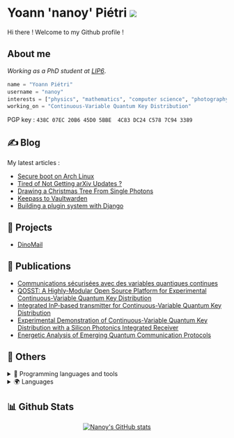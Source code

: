 # Yoann 'nanoy' Piétri <img src="https://media.giphy.com/media/hvRJCLFzcasrR4ia7z/giphy.gif" width="25px">

Hi there ! Welcome to my Github profile !

## About me

_Working as a PhD student at [LIP6](https://www.lip6.fr/actualite/personnes-fiche.php?ident=D2500)_.

```python
name = "Yoann Piétri"
username = "nanoy"
interests = ["physics", "mathematics", "computer science", "photography", "beer"]
working_on = "Continuous-Variable Quantum Key Distribution"
```

PGP key : `438C 07EC 20B6 45D0 5BBE  4C83 DC24 C578 7C94 3389`

## ✍️ Blog

My latest articles : 

<!-- BLOG-POST-LIST:START -->
- [Secure boot on Arch Linux](https://nanoy.fr/post/secure-boot-arch-linux/)
- [Tired of Not Getting arXiv Updates ?](https://nanoy.fr/post/tired-of-not-getting-arxiv-updates/)
- [Drawing a Christmas Tree From Single Photons](https://nanoy.fr/post/drawing-a-christmas-tree-from-single-photons/)
- [Keepass to Vaultwarden](https://nanoy.fr/post/keepass-to-vaultwarden/)
- [Building a plugin system with Django](https://nanoy.fr/post/django-plugin/)
<!-- BLOG-POST-LIST:END -->

## 🚧 Projects

<!-- PROJECTS-LIST:START -->
- [DinoMail](https://nanoy.fr/project/dinomail/)
<!-- PROJECTS-LIST:END -->

## 📜 Publications

<!-- PUBLICATIONS-LIST:START -->
- [Communications sécurisées avec des variables quantiques continues](https://nanoy.fr/publication/photoniques/)
- [QOSST: A Highly-Modular Open Source Platform for Experimental Continuous-Variable Quantum Key Distribution](https://nanoy.fr/publication/qosst/)
- [Integrated InP-based transmitter for Continuous-Variable Quantum Key Distribution](https://nanoy.fr/publication/chip-cvqkd-icfo/)
- [Experimental Demonstration of Continuous-Variable Quantum Key Distribution with a Silicon Photonics Integrated Receiver](https://nanoy.fr/publication/chip-cvqkd/)
- [Energetic Analysis of Emerging Quantum Communication Protocols](https://nanoy.fr/publication/energetics/)
<!-- PUBLICATIONS-LIST:END -->

## 💼 Others

<details>

<summary> 🧰 Programming languages and tools</summary>
<img src="https://raw.githubusercontent.com/devicons/devicon/master/icons/linux/linux-original.svg" alt="linux" width="25" height="25">
<img src="https://raw.githubusercontent.com/devicons/devicon/master/icons/python/python-original.svg" alt="python" width="25" height="25"> 
<img src="https://raw.githubusercontent.com/devicons/devicon/master/icons/cplusplus/cplusplus-original.svg" alt="c++" width="25" height="25">
<img src="https://raw.githubusercontent.com/devicons/devicon/master/icons/git/git-original.svg" alt="git" width="25" height="25">
<img src="https://upload.wikimedia.org/wikipedia/commons/9/92/LaTeX_logo.svg" alt="latex" width="25" height="25">
<img src="https://raw.githubusercontent.com/devicons/devicon/master/icons/julia/julia-original.svg" alt="julia" width="25" height="25">
<img src="https://raw.githubusercontent.com/devicons/devicon/master/icons/html5/html5-original.svg" alt="html5" width="25" height="25">
<img src="https://raw.githubusercontent.com/devicons/devicon/master/icons/css3/css3-original.svg" alt="css" width="25" height="25">
<img src="https://raw.githubusercontent.com/devicons/devicon/master/icons/php/php-original.svg" alt="php" width="25" height="25">
<img src="https://raw.githubusercontent.com/devicons/devicon/master/icons/javascript/javascript-original.svg" alt="js" width="25" height="25">
<img src="https://raw.githubusercontent.com/devicons/devicon/master/icons/django/django-original.svg" alt="django" width="25" height="25">
<img src="https://raw.githubusercontent.com/devicons/devicon/master/icons/bootstrap/bootstrap-original.svg" alt="bootstrap" width="25" height="25">
<img src="https://raw.githubusercontent.com/devicons/devicon/master/icons/apache/apache-original.svg" alt="apache" width="25" height="25">
<img src="https://raw.githubusercontent.com/devicons/devicon/master/icons/mysql/mysql-original.svg" alt="mysql" width="25" height="25">
<img src="https://raw.githubusercontent.com/devicons/devicon/master/icons/postgresql/postgresql-original.svg" alt="postgresql" width="25" height="25">
<img src="https://raw.githubusercontent.com/devicons/devicon/master/icons/docker/docker-original.svg" alt="docker" width="25" height="25" />
<img src="https://raw.githubusercontent.com/devicons/devicon/master/icons/android/android-original.svg" alt="android" width="25" height="25">
<img src="https://raw.githubusercontent.com/devicons/devicon/master/icons/jupyter/jupyter-original.svg" alt="jupyter" width="25" height="25">
<img src="https://raw.githubusercontent.com/devicons/devicon/master/icons/vscode/vscode-original.svg" alt="vscode" width="25" height="25">
</details>

<details>

<summary> 🌍 Languages</summary>

🇫🇷 🇺🇸/🇬🇧 🇩🇪 🇮🇹

</details>

## 📊 Github Stats
<center>

[![Nanoy's GitHub stats](https://github-readme-stats.vercel.app/api?username=nanoy42&show_icons=true&theme=dracula)](https://github.com/anuraghazra/github-readme-stats)

</center>
